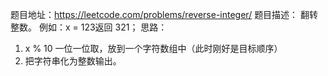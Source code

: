 题目地址：https://leetcode.com/problems/reverse-integer/
题目描述： 翻转整数。
例如：x = 123返回 321；
思路：
1. x % 10 一位一位取，放到一个字符数组中（此时刚好是目标顺序）
2. 把字符串化为整数输出。
